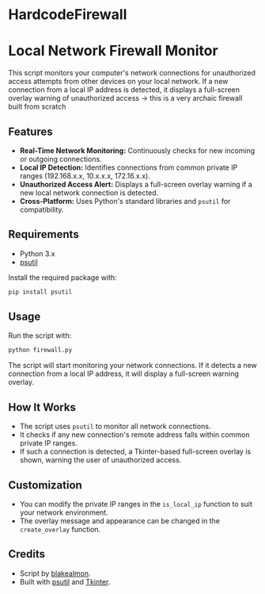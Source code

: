# HardcodeFirewall

# Local Network Firewall Monitor

This script monitors your computer's network connections for unauthorized access attempts from other devices on your local network. If a new connection from a local IP address is detected, it displays a full-screen overlay warning of unauthorized access -> this is a very archaic firewall built from scratch 

## Features

- **Real-Time Network Monitoring:** Continuously checks for new incoming or outgoing connections.
- **Local IP Detection:** Identifies connections from common private IP ranges (192.168.x.x, 10.x.x.x, 172.16.x.x).
- **Unauthorized Access Alert:** Displays a full-screen overlay warning if a new local network connection is detected.
- **Cross-Platform:** Uses Python's standard libraries and `psutil` for compatibility.

## Requirements

- Python 3.x
- [psutil](https://pypi.org/project/psutil/)

Install the required package with:
```bash
pip install psutil
```

## Usage

Run the script with:
```bash
python firewall.py
```

The script will start monitoring your network connections. If it detects a new connection from a local IP address, it will display a full-screen warning overlay.

## How It Works

- The script uses `psutil` to monitor all network connections.
- It checks if any new connection's remote address falls within common private IP ranges.
- If such a connection is detected, a Tkinter-based full-screen overlay is shown, warning the user of unauthorized access.

## Customization

- You can modify the private IP ranges in the `is_local_ip` function to suit your network environment.
- The overlay message and appearance can be changed in the `create_overlay` function.

## Credits

- Script by [blakealmon](https://github.com/blakealmon).
- Built with [psutil](https://pypi.org/project/psutil/) and [Tkinter](https://docs.python.org/3/library/tkinter.html). 